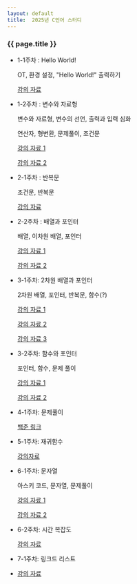 ```yaml
---
layout: default
title:  2025년 C언어 스터디
---
```

### {{ page.title }}

- 1-1주차 : Hello World!

    OT, 환경 설정, "Hello World!" 출력하기 

    [강의 자료](https://drive.google.com/file/d/1tlPs0wGMhbddnOSdAXpYe3VV8VeMuHh8/view?usp=sharing)
- 1-2주차 : 변수와 자료형

  변수와 자료형, 변수의 선언, 출력과 입력 심화

  연산자, 형변환, 문제풀이, 조건문

  [강의 자료 1](https://drive.google.com/file/d/1QVrcnHoxdvuctfAJPGermIQXzQ0OW4dd/view?usp=sharing)

  [강의 자료 2](https://drive.google.com/file/d/1YzqYTyOVN7PrN7tzqx1Zpqw8WiLSDQkd/view)

- 2-1주차 : 반복문
  
  조건문, 반복문

  [강의 자료](https://drive.google.com/file/d/1GZZefx2TXa9lXEr_3_8F1icDRWl8W_68/view?usp=sharing)

- 2-2주차 : 배열과 포인터

  배열, 이차원 배열, 포인터

  [강의 자료 1](https://drive.google.com/file/d/1Ym1vDpsq2VeWI_FPUuOyU-EfPp8tMXmy/view?usp=sharing)
  
  [강의 자료 2](https://drive.google.com/file/d/1FFATTaWvRLhNVnSzvTMuVwX3d-kvHnB4/view?usp=sharing)

- 3-1주차: 2차원 배열과 포인터
 
  2차원 배열, 포인터, 반복문, 함수(?)


  [강의 자료 1](https://drive.google.com/file/d/1FFATTaWvRLhNVnSzvTMuVwX3d-kvHnB4/view?usp=sharing)

  [강의 자료 2](https://drive.google.com/file/d/192GfT_i0TTh82exUF4WtyWM7SN42Igs8/view?usp=sharing)

  [강의 자료 3](https://drive.google.com/file/d/1PH6GCS6i0u5qIT0g_ytNFsAJZ2L56DWZ/view?usp=sharing)

- 3-2주차: 함수와 포인터
 
  포인터, 함수, 문제 풀이

  [강의 자료 1](https://drive.google.com/file/d/1PH6GCS6i0u5qIT0g_ytNFsAJZ2L56DWZ/view?usp=sharing)

  [강의 자료 2](https://drive.google.com/file/d/192GfT_i0TTh82exUF4WtyWM7SN42Igs8/view?usp=sharing)

- 4-1주차: 문제풀이

  [백준 링크](https://www.acmicpc.net/group/practice/view/22904/28)

- 5-1주차: 재귀함수

  [강의자료](https://drive.google.com/file/d/13ILy4ubpz7Yo2uydXNTM0gRaskcL6ZRB/view?usp=sharing)

- 6-1주차: 문자열

  아스키 코드, 문자열, 문제풀이

  [강의 자료 1](https://drive.google.com/file/d/1TwDKP_CZx14c62HXpWFPxXH2O42Z0XXf/view?usp=sharing)

  [강의 자료 2](https://drive.google.com/file/d/1c-el11j1DQGj1m_Fbgg0u29wu_yVoXXG/view?usp=sharing)

- 6-2주차: 시간 복잡도

  [강의 자료](https://drive.google.com/file/d/1I7WpzerZSltAT8PIOOxJmFADSTIY_QaY/view?usp=sharing)

- 7-1주차: 링크드 리스트

- [강의 자료](https://drive.google.com/file/d/18peZ2Gd1AZ3G4rQky4og64_T37VM8Uxl/view?usp=sharing)

